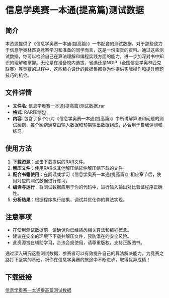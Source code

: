 # 信息学奥赛一本通(提高篇)测试数据

## 简介

本资源提供了《信息学奥赛一本通(提高篇)》一书配套的测试数据。对于那些致力于信息学奥林匹克竞赛学习和准备的同学而言，这是一份宝贵的资料。通过这些测试数据，你可以检验自己在算法理解和编程实践方面的能力，进一步加深对书中知识的理解和掌握。无论是在准备校内选拔、省选还是NOIP（全国信息学奥林匹克联赛）等竞赛的过程中，这些精心设计的数据集都将为你提供实际操作和提升解题技巧的机会。

## 文件详情

- **文件名**: 信息学奥赛一本通(提高篇)测试数据.rar
- **格式**: RAR压缩包
- **内容**: 包含了多个针对《信息学奥赛一本通(提高篇)》中所讲解算法和问题的测试案例，每个案例通常由输入数据和预期输出数据组成，适合用于自我评测和练习。

## 使用方法

1. **下载资源**：点击下载提供的RAR文件。
2. **解压文件**：使用RAR或其他解压缩软件解压缩下载的文件。
3. **配合书籍使用**：在阅读或学习《信息学奥赛一本通(提高篇)》相应章节后，使用对应的测试数据进行练习。
4. **编译与运行**：将测试数据应用于你的代码中，进行输入输出对比验证程序正确性。
5. **分析结果**：根据程序执行结果，调试并优化你的算法实现。

## 注意事项

- 在使用测试数据前，请确保你已经熟悉相关算法和编程概念。
- 建议在安全的环境下下载并解压文件，预防潜在的安全风险。
- 此资源旨在辅助学习，合法合规使用，请尊重版权，支持正版图书。

通过深入研究这些测试数据，参赛者可以有效提升自己的算法解决能力，为竞赛之路打下坚实的基础。祝你在信息学奥赛的旅途中不断进步，取得优异成绩！

## 下载链接

[信息学奥赛一本通提高篇测试数据](https://pan.quark.cn/s/3d69e06c1820)